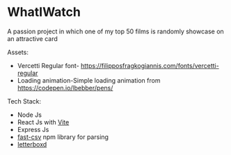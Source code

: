 # WhatIWatch
A passion project in which one of my top 50 films is randomly showcase on an attractive card

Assets:  
 - Vercetti Regular font- https://filipposfragkogiannis.com/fonts/vercetti-regular  
 - Loading animation-Simple loading animation from https://codepen.io/lbebber/pens/ 

Tech Stack:  
 - Node Js  
 - React Js with [Vite](https://vite.dev/)  
 - Express Js  
 - [fast-csv](https://www.npmjs.com/package/fast-csv) npm library for parsing  
 - [letterboxd](https://letterboxd.com/)  
